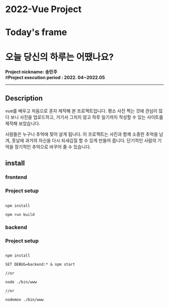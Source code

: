 # 2022-Vue Project
#  Today's frame
#  오늘 당신의 하루는 어땠나요?

**Project nickname: 송민주**  
#**Project execution period : 2022. 04~2022.05**
***

## Description

vue를 배우고 처음으로 혼자 제작해 본 프로젝트입니다.  평소 사진 찍는 것에 관심이 많다 보니 사진을 업로드하고, 거기서 그치지 않고 하루 일기까지 작성할 수 있는 사이트를 제작해 보았습니다. 

사람들은 누구나 추억에 젖어 살게 됩니다. 이 프로젝트는 사진과 함께 소중한 추억을 남겨, 훗날에 과거의 자신을 다시 되새김질 할 수 있게 만들어 줍니다.
단기적인 사람의 기억을 장기적인 추억으로 바꾸어 줄 수 있습니다.

## install

### frontend

### Project setup

```

npm install

npm run build

```

  

### backend

### Project setup

```

npm install

SET DEBUG=backend:* & npm start

//or

node ./bin/www

//or

nodemon ./bin/www

```

